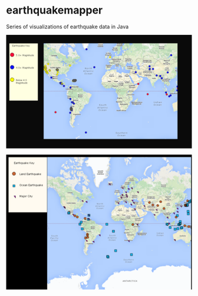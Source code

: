 # earthquakemapper
Series of visualizations of earthquake data in Java

![Map Visualization of Earthquakes in the Last Week](https://github.com/sanajaved7/earthquakemap/blob/master/src/module3/EarthquakeMagnitudeMap.png)

![World Map of Ocean Earthquakes vs. Land Earthquakes in the Last Week](https://github.com/sanajaved7/earthquakemap/blob/master/src/module4/landoceanquakemap.png)
